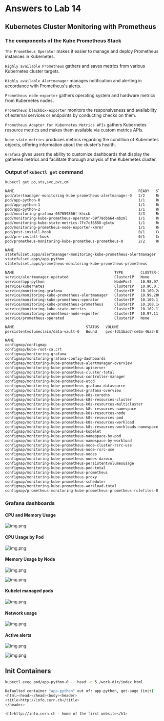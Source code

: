 # Answers to Lab 14

## Kubernetes Cluster Monitoring with Prometheus

### The components of the Kube Prometheus Stack

`The Prometheus Operator` makes it easier to manage and deploy Prometheus instances in Kubernetes.

`Highly available Prometheus` gathers and saves metrics from various Kubernetes cluster targets.

`Highly available Alertmanager` manages notification and alerting in accordance with Prometheus's alerts.

`Prometheus node-exporter` gathers operating system and hardware metrics from Kubernetes nodes.

`Prometheus blackbox-exporter` monitors the responsiveness and availability of external services or 
endpoints by conducting checks on them.

`Prometheus Adapter for Kubernetes Metrics APIs` gathers Kubernetes resource metrics and makes them available 
via custom metrics APIs.

`kube-state-metrics` produces metrics regarding the condition of Kubernetes objects, offering information 
about the cluster's health.

`Grafana` gives users the ability to customize dashboards that display the gathered metrics and 
facilitate thorough analysis of the Kubernetes cluster.


### Output of `kubectl get` command

```bash
kubectl get po,sts,svc,pvc,cm

NAME                                                         READY   STATUS      RESTARTS   AGE
pod/alertmanager-monitoring-kube-prometheus-alertmanager-0   2/2     Running     0          8m21s
pod/app-python-0                                             1/1     Running     0          56s
pod/app-python-1                                             1/1     Running     0          56s
pod/app-python-2                                             1/1     Running     0          56s
pod/monitoring-grafana-657659866f-khccb                      3/3     Running     0          8m35s
pod/monitoring-kube-prometheus-operator-69f78db664-mbzml     1/1     Running     0          8m35s
pod/monitoring-kube-state-metrics-7fc7cf6558-g6xtw           1/1     Running     0          8m35s
pod/monitoring-prometheus-node-exporter-k4rmr                1/1     Running     0          8m35s
pod/post-install-hook                                        0/1     Completed   0          56s
pod/pre-install-hook                                         0/1     Completed   0          64s
pod/prometheus-monitoring-kube-prometheus-prometheus-0       2/2     Running     0          8m21s

NAME                                                                    READY   AGE
statefulset.apps/alertmanager-monitoring-kube-prometheus-alertmanager   1/1     8m21s
statefulset.apps/app-python                                             3/3     56s
statefulset.apps/prometheus-monitoring-kube-prometheus-prometheus       1/1     8m21s

NAME                                              TYPE        CLUSTER-IP       EXTERNAL-IP   PORT(S)                      AGE
service/alertmanager-operated                     ClusterIP   None             <none>        9093/TCP,9094/TCP,9094/UDP   8m21s
service/app-python                                NodePort    10.98.97.94      <none>        5000:30696/TCP               56s
service/kubernetes                                ClusterIP   10.96.0.1        <none>        443/TCP                      20d
service/monitoring-grafana                        ClusterIP   10.109.249.140   <none>        80/TCP                       8m35s
service/monitoring-kube-prometheus-alertmanager   ClusterIP   10.99.200.140    <none>        9093/TCP,8080/TCP            8m35s
service/monitoring-kube-prometheus-operator       ClusterIP   10.109.1.46      <none>        443/TCP                      8m35s
service/monitoring-kube-prometheus-prometheus     ClusterIP   10.108.140.195   <none>        9090/TCP,8080/TCP            8m35s
service/monitoring-kube-state-metrics             ClusterIP   10.102.115.244   <none>        8080/TCP                     8m35s
service/monitoring-prometheus-node-exporter       ClusterIP   10.97.11.107     <none>        9100/TCP                     8m35s
service/prometheus-operated                       ClusterIP   None             <none>        9090/TCP                     8m21s

NAME                                 STATUS   VOLUME                                     CAPACITY   ACCESS MODES   STORAGECLASS   AGE
persistentvolumeclaim/data-vault-0   Bound    pvc-fd11bad7-ce0a-46a3-8f0d-f2a640bdca28   10Gi       RWO            standard       20d

NAME                                                                     DATA   AGE
configmap/configmap                                                      2      56s
configmap/kube-root-ca.crt                                               1      20d
configmap/monitoring-grafana                                             1      8m35s
configmap/monitoring-grafana-config-dashboards                           1      8m35s
configmap/monitoring-kube-prometheus-alertmanager-overview               1      8m35s
configmap/monitoring-kube-prometheus-apiserver                           1      8m35s
configmap/monitoring-kube-prometheus-cluster-total                       1      8m35s
configmap/monitoring-kube-prometheus-controller-manager                  1      8m35s
configmap/monitoring-kube-prometheus-etcd                                1      8m35s
configmap/monitoring-kube-prometheus-grafana-datasource                  1      8m35s
configmap/monitoring-kube-prometheus-grafana-overview                    1      8m35s
configmap/monitoring-kube-prometheus-k8s-coredns                         1      8m35s
configmap/monitoring-kube-prometheus-k8s-resources-cluster               1      8m35s
configmap/monitoring-kube-prometheus-k8s-resources-multicluster          1      8m35s
configmap/monitoring-kube-prometheus-k8s-resources-namespace             1      8m35s
configmap/monitoring-kube-prometheus-k8s-resources-node                  1      8m35s
configmap/monitoring-kube-prometheus-k8s-resources-pod                   1      8m35s
configmap/monitoring-kube-prometheus-k8s-resources-workload              1      8m35s
configmap/monitoring-kube-prometheus-k8s-resources-workloads-namespace   1      8m35s
configmap/monitoring-kube-prometheus-kubelet                             1      8m35s
configmap/monitoring-kube-prometheus-namespace-by-pod                    1      8m35s
configmap/monitoring-kube-prometheus-namespace-by-workload               1      8m35s
configmap/monitoring-kube-prometheus-node-cluster-rsrc-use               1      8m35s
configmap/monitoring-kube-prometheus-node-rsrc-use                       1      8m35s
configmap/monitoring-kube-prometheus-nodes                               1      8m35s
configmap/monitoring-kube-prometheus-nodes-darwin                        1      8m35s
configmap/monitoring-kube-prometheus-persistentvolumesusage              1      8m35s
configmap/monitoring-kube-prometheus-pod-total                           1      8m35s
configmap/monitoring-kube-prometheus-prometheus                          1      8m35s
configmap/monitoring-kube-prometheus-proxy                               1      8m35s
configmap/monitoring-kube-prometheus-scheduler                           1      8m35s
configmap/monitoring-kube-prometheus-workload-total                      1      8m35s
configmap/prometheus-monitoring-kube-prometheus-prometheus-rulefiles-0   35     8m21s
```

### Grafana dashboards

#### CPU and Memory Usage

![img.png](imgs/cpu_and_memory_usage.png)

#### CPU Usage by Pod

![img.png](imgs/cpu_usage_pod.png)

#### Memory Usage by Node

![img.png](imgs/memory_usage_node.png)

![img.png](imgs/memory_usage_node_2.png)

#### Kubelet managed pods

![img.png](imgs/kubelet.png)

#### Network usage

![img.png](imgs/network_usage.png)

#### Active alerts

![img.png](imgs/alertmanager_grafana.png)

![img.png](imgs/alertmanager.png)

## Init Containers

```bash
kubectl exec pod/app-python-0 -- head -n 5 /work-dir/index.html

Defaulted container "app-python" out of: app-python, get-page (init)
<html><head></head><body><header>
<title>http://info.cern.ch</title>
</header>

<h1>http://info.cern.ch - home of the first website</h1>
```